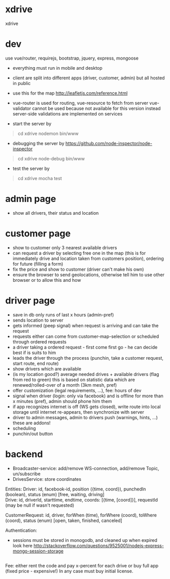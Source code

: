 # xdrive
xdrive

# dev
use vue/router, requirejs, bootstrap, jquery, express, mongoose

- everything must run in mobile and desktop

- client are split into different apps (driver, customer, admin)
  but all hosted in public

- use this for the map http://leafletjs.com/reference.html

- vue-router is used for routing, vue-resource to fetch from server
  vue-validator cannot be used because not available for this version
  instead server-side validations are implemented on services

- start the server by
> cd xdrive
> nodemon bin/www

- debugging the server by
https://github.com/node-inspector/node-inspector
> cd xdrive
> node-debug bin/www

- test the server by
> cd xdrive
> mocha test


# admin page
- show all drivers, their status and location

# customer page
- show to customer only 3 nearest available drivers
- can request a driver by selecting free one in the map (this is for immediately drive and location taken from
  customers position), ordering for future (filling a form)
- fix the price and show to customer (driver can't make his own)
- ensure the browser to send geolocations, otherwise tell him to use other browser or to allow this and how

# driver page
- save in db only runs of last x hours (admin-pref)
- sends location to server
- gets informed (peep signal) when request is arriving and can take the request
- requests either can come from customer-map-selection or scheduled through ordered requests
- a driver taking a ordered request - first come first go - he can decide best if is suits to him
- leads the driver through the process (punchin, take a customer request, start route, end route)
- show drivers which are available
- (is my location good?) average needed drives + available drivers
  (flag from red to green)
 this is based on statistic data which are renewed/rolled-over of a month
  (3km mesh, pref)
- offer customization (legal requirements, ...), fee: hours of dev
- signal when driver (login: only via facebook) and is offline for more
  than x minutes (pref), admin should phone him them
- if app recognizes internet is off (WS gets closed), write route into local
  storage until internet re-appears, then synchronize with server
- driver to admin messages, admin to drivers push (warnings, hints, ...)
  these are addons!
- scheduling
- punchin/out button

# backend
- Broadcaster-service: add/remove WS-connection, add/remove Topic, un/subscribe
- DrivesService: store coordinates

Entities:
Driver: id, facebook-id, position ({time, coord}), punchedIn (boolean), status (enum) [free, waiting, driving]      
Drive: id, driverId, starttime, endtime, coords: [{time, [coord]}], requestId (may be null if wasn't requested)

CustomerRequest: id, driver, forWhen (time), forWhere (coord), toWhere (coord), status (enum) [open, taken, finished, canceled]

Authentication:
- sessions must be stored in monogodb, and cleaned up when expired
 look here http://stackoverflow.com/questions/9525001/nodejs-express-mongo-session-storage


##
Fee: either rent the code and pay x-percent for each drive or
buy full app (fixed price - expensive!)
In any case must buy initial license.
